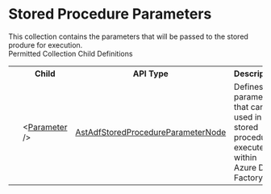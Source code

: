 # Stored Procedure Parameters

<div class="LanguageSummary"><div class ="SummaryItem">This collection contains the parameters that will be passed to the stored produre for execution.</div></div><div class="SchemaBindingGroup"><div class="SchemaBindingGroupHeader">Permitted Collection Child Definitions</div><table id="SchemaBindingList" class="SchemaBindingList"><tbody><tr><th class="SchemaBindingIconColumnHeader">&nbsp;</th><th class="SchemaBindingNameColumnHeader">Child</th><th class="SchemaBindingTypeColumnHeader">API Type</th><th class="SchemaBindingSummaryColumnHeader">Description</th></tr><tr class="cd0"><td class="SchemaBindingIcon"><div class="NotRequired" /></td><td class="SchemaBindingName"><span class="punc">&lt;</span><a href=../api-reference/Varigence.Languages.Biml.DataFactory.AstAdfStoredProcedureParameterNode.html">Parameter</a><span class="punc"> /&gt;</span></td><td class="SchemaBindingType"><a href="Varigence.Languages.Biml.DataFactory.AstAdfStoredProcedureParameterNode.html">AstAdfStoredProcedureParameterNode</a></td><td class="SchemaBindingSummary">Defines a parameter that can be used in a stored procedure executed within Azure Data Factory.</td></tr></tbody></table></div>